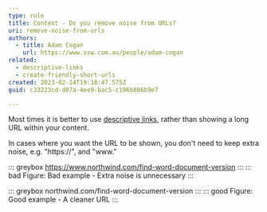 ```yaml
---
type: rule
title: Content - Do you remove noise from URLs?
uri: remove-noise-from-urls
authors:
  - title: Adam Cogan
    url: https://www.ssw.com.au/people/adam-cogan
related:
  - descriptive-links
  - create-friendly-short-urls
created: 2023-02-14T19:18:47.575Z
guid: c33223cd-d07a-4ee9-bac5-c196b886b9e7

---
```


Most times it is better to use [descriptive links](/descriptive-links), rather than showing a long URL within your content.

In cases where you want the URL to be shown, you don't need to keep extra noise, e.g. "https://", and "www."

<!--endintro-->

::: greybox
https://www.northwind.com/find-word-document-version
:::
::: bad
Figure: Bad example - Extra noise is unnecessary
:::

::: greybox
northwind.com/find-word-document-version
:::
::: good
Figure: Good example - A cleaner URL
:::
